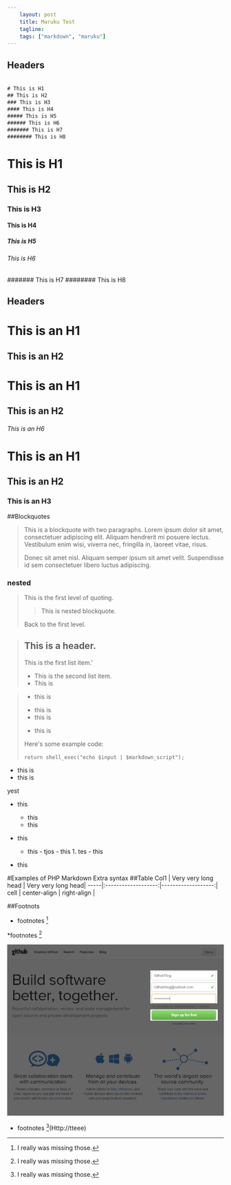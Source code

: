 ```yaml
---
    layout: post
    title: Maruku Test
    tagline:
    tags: ["markdown", "maruku"]
---
```

## Headers
~~~

# This is H1
## This is H2
### This is H3
#### This is H4
##### This is H5
###### This is H6
####### This is H7
######## This is H8

~~~
# This is H1
## This is H2
### This is H3
#### This is H4
##### This is H5
###### This is H6
####### This is H7
######## This is H8

## Headers
This is an H1
=============

This is an H2
-------------
# This is an H1

## This is an H2

###### This is an H6
# This is an H1 #

## This is an H2 ##

### This is an H3 ######

##Blockquotes
> This is a blockquote with two paragraphs. Lorem ipsum dolor sit amet,
> consectetuer adipiscing elit. Aliquam hendrerit mi posuere lectus.
> Vestibulum enim wisi, viverra nec, fringilla in, laoreet vitae, risus.
> 
> Donec sit amet nisl. Aliquam semper ipsum sit amet velit. Suspendisse
> id sem consectetuer libero luctus adipiscing.

### nested
> This is the first level of quoting.
>
> > This is nested blockquote.
>
> Back to the first level.


> ## This is a header.
> 
> This is the first list item.'
> *   This is the second list item.
> *   This is 

>+ this is
>- this is 
>- this is
>* this is
> 
> Here's some example code:
> 
>     return shell_exec("echo $input | $markdown_script");


* this is
* this is


yest

- this
  - this
  - this
 - this
   - this
         - tjos
             - this
                 1. tes
                     - this

- this

#Examples of PHP Markdown Extra syntax
##Table
Col1 | Very very long head | Very very long head|
-----|:-------------------:|-------------------:|
cell | center-align        | right-align        |

##Footnots
* footnotes [^foot]

[^foot]: I really was missing those.


*footnotes [^foot]

[^foot]: I really was missing those.

![TestImg](/image/github_pages_lesson_00.png "try")


* footnotes [^foot](Http://tteee)
[^foot]: I really was missing those.